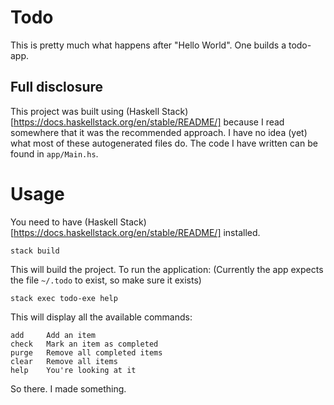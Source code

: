 # Todo

This is pretty much what happens after "Hello World". One builds a todo-app.

## Full disclosure

This project was built using (Haskell Stack)[https://docs.haskellstack.org/en/stable/README/] because I read somewhere that it was the recommended approach. I have no idea (yet) what most of these autogenerated files do. The code I have written can be found in `app/Main.hs`.

# Usage

You need to have (Haskell Stack)[https://docs.haskellstack.org/en/stable/README/] installed.
```
stack build
```

This will build the project. To run the application:
(Currently the app expects the file `~/.todo` to exist, so make sure it exists)

```
stack exec todo-exe help
```

This will display all the available commands:

```
add 	Add an item
check	Mark an item as completed
purge	Remove all completed items
clear	Remove all items
help	You're looking at it
```


So there. I made something.
